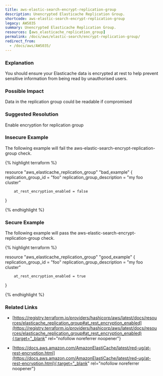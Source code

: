 ```yaml
---
title: aws-elastic-search-encrypt-replication-group
description: Unencrypted Elasticache Replication Group.
shortcode: aws-elastic-search-encrypt-replication-group
legacy: AWS035
summary: Unencrypted Elasticache Replication Group. 
resources: [aws_elasticache_replication_group] 
permalink: /docs/aws/elastic-search/encrypt-replication-group/
redirect_from: 
  - /docs/aws/AWS035/
---
```


### Explanation


You should ensure your Elasticache data is encrypted at rest to help prevent sensitive information from being read by unauthorised users.


### Possible Impact
Data in the replication group could be readable if compromised

### Suggested Resolution
Enable encryption for replication group


### Insecure Example

The following example will fail the aws-elastic-search-encrypt-replication-group check.

{% highlight terraform %}

resource "aws_elasticache_replication_group" "bad_example" {
        replication_group_id = "foo"
        replication_group_description = "my foo cluster"

        at_rest_encryption_enabled = false
}

{% endhighlight %}



### Secure Example

The following example will pass the aws-elastic-search-encrypt-replication-group check.

{% highlight terraform %}

resource "aws_elasticache_replication_group" "good_example" {
        replication_group_id = "foo"
        replication_group_description = "my foo cluster"

        at_rest_encryption_enabled = true
}

{% endhighlight %}



### Related Links


- [https://registry.terraform.io/providers/hashicorp/aws/latest/docs/resources/elasticache_replication_group#at_rest_encryption_enabled](https://registry.terraform.io/providers/hashicorp/aws/latest/docs/resources/elasticache_replication_group#at_rest_encryption_enabled){:target="_blank" rel="nofollow noreferrer noopener"}

- [https://docs.aws.amazon.com/AmazonElastiCache/latest/red-ug/at-rest-encryption.html](https://docs.aws.amazon.com/AmazonElastiCache/latest/red-ug/at-rest-encryption.html){:target="_blank" rel="nofollow noreferrer noopener"}


